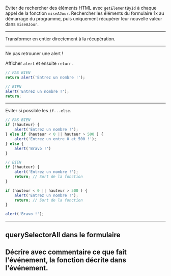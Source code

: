 Éviter de rechercher des éléments HTML avec `getElementById` à chaque appel
de la fonction `miseAJour`. 
Rechercher les éléments du formulaire 1x au démarrage du programme,
puis uniquement récupérer leur nouvelle valeur dans `miseAJour`.

---
Transformer en entier directement à la récupération.

---
Ne pas retrouner une alert !

Afficher `alert` et ensuite `return`.

```javascript
// PAS BIEN
return alert('Entrez un nombre !');

// BIEN
alert('Entrez un nombre !');
return;
```
---
Eviter si possible les `if...else`.

```javascript
// PAS BIEN
if (!hauteur) {
    alert('Entrez un nombre !'); 
} else if (hauteur < 0 || hauteur > 500 ) {
    alert('Entrez un entre 0 et 500 !');     
} else {
    alert('Bravo !')
}

// BIEN
if (!hauteur) {
    alert('Entrez un nombre !');
    return; // Sort de la fonction
}

if (hauteur < 0 || hauteur > 500 ) {
    alert('Entrez un nombre !');
    return; // Sort de la fonction    
}

alert('Bravo !');
```
---
querySelectorAll dans le formulaire
---
Décrire avec commentaire ce que fait l'événement, la fonction décrite dans l'événement.
---